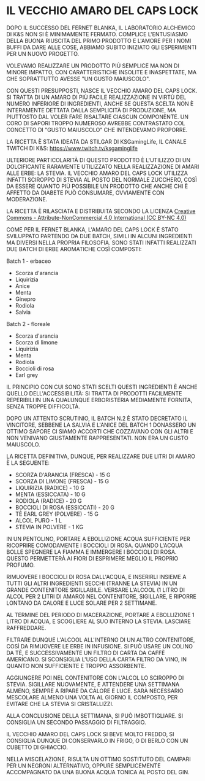 # IL VECCHIO AMARO DEL CAPS LOCK

DOPO IL SUCCESSO DEL FERNET BLANKA, IL LABORATORIO ALCHEMICO DI K&S NON SI È MINIMAMENTE FERMATO. 
COMPLICE L'ENTUSIASMO DELLA BUONA RIUSCITA DEL PRIMO PRODOTTO E L'AMORE PER I NOMI BUFFI DA DARE ALLE COSE, ABBIAMO SUBITO INIZIATO GLI ESPERIMENTI PER UN NUOVO PROGETTO.

VOLEVAMO REALIZZARE UN PRODOTTO PIÙ SEMPLICE MA NON DI MINORE IMPATTO, CON CARATTERISTICHE INSOLITE E INASPETTATE, MA CHE SOPRATTUTTO AVESSE "UN GUSTO MAIUSCOLO".

CON QUESTI PRESUPPOSTI, NASCE IL VECCHIO AMARO DEL CAPS LOCK.
SI TRATTA DI UN AMARO DI PIÙ FACILE REALIZZAZIONE IN VIRTÙ DEL NUMERO INFERIORE DI INGREDIENTI, ANCHE SE QUESTA SCELTA NON È INTERAMENTE DETTATA DALLA SEMPLICITÀ DI PRODUZIONE, MA PIUTTOSTO DAL VOLER FARE RISALTARE CIASCUN COMPONENTE.
UN CORO DI SAPORI TROPPO NUMEROSO AVREBBE CONTRASTATO COL CONCETTO DI "GUSTO MAIUSCOLO" CHE INTENDEVAMO PROPORRE.

LA RICETTA È STATA IDEATA DA STILGAR DI KSGamingLife, IL CANALE TWITCH DI K&S: https://www.twitch.tv/ksgaminglife

ULTERIORE PARTICOLARITÀ DI QUESTO PRODOTTO È L'UTILIZZO DI UN DOLCIFICANTE RARAMENTE UTILIZZATO NELLA REALIZZAZIONE DI AMARI ALLE ERBE: LA STEVIA.
IL VECCHIO AMARO DEL CAPS LOCK UTILIZZA INFATTI SCIROPPO DI STEVIA AL POSTO DEL NORMALE ZUCCHERO, COSÌ DA ESSERE QUANTO PIÙ POSSIBILE UN PRODOTTO CHE ANCHE CHI È AFFETTO DA DIABETE PUÒ CONSUMARE, OVVIAMENTE CON MODERAZIONE.

LA RICETTA È RILASCIATA E DISTRIBUITA SECONDO LA LICENZA [Creative
Commons - Attribute-NonCommercial 4.0 International (CC BY-NC
4.0)](https://creativecommons.org/licenses/by-nc/4.0/)

COME PER IL FERNET BLANKA, L'AMARO DEL CAPS LOCK È STATO SVILUPPATO PARTENDO DA DUE BATCH, SIMILI IN ALCUNI INGREDIENTI MA DIVERSI NELLA PROPRIA FILOSOFIA.
SONO STATI INFATTI REALIZZATI DUE BATCH DI ERBE AROMATICHE COSÌ COMPOSTI:

Batch 1 - erbaceo

* Scorza d'arancia
* Liquirizia
* Anice
* Menta
* Ginepro
* Rodiola
* Salvia


Batch 2 - floreale

* Scorza d'arancia
* Scorza di limone
* Liquirizia
* Menta
* Rodiola
* Boccioli di rosa
* Earl grey


IL PRINCIPIO CON CUI SONO STATI SCELTI QUESTI INGREDIENTI È ANCHE QUELLO DELL'ACCESSIBILITÀ: SI TRATTA DI PRODOTTI FACILMENTE REPERIBILI IN UNA QUALUNQUE ERBORISTERIA MEDIAMENTE FORNITA, SENZA TROPPE DIFFICOLTÀ.

DOPO UN ATTENTO SCRUTINIO, IL BATCH N.2 È STATO DECRETATO IL VINCITORE, SEBBENE LA SALVIA E L'ANICE DEL BATCH 1 DONASSERO UN OTTIMO SAPORE CI SIAMO ACCORTI CHE COZZAVANO CON GLI ALTRI E NON VENIVANO GIUSTAMENTE RAPPRESENTATI. NON ERA UN GUSTO MAIUSCOLO.

LA RICETTA DEFINITIVA, DUNQUE, PER REALIZZARE DUE LITRI DI AMARO È LA SEGUENTE:

* SCORZA D'ARANCIA (FRESCA) - 15 G
* SCORZA DI LIMONE (FRESCA) - 15 G
* LIQUIRIZIA (RADICE) - 10 G
* MENTA (ESSICCATA) - 10 G
* RODIOLA (RADICE) - 20 G
* BOCCIOLI DI ROSA (ESSICCATI) - 20 G
* TÈ EARL GREY (POLVERE) - 15 G
* ALCOL PURO - 1 L
* STEVIA IN POLVERE - 1 KG


IN UN PENTOLINO, PORTARE A EBOLLIZIONE ACQUA SUFFICIENTE PER RICOPRIRE COMODAMENTE I BOCCIOLI DI ROSA. QUANDO L'ACQUA BOLLE SPEGNERE LA FIAMMA E IMMERGERE I BOCCIOLI DI ROSA.
QUESTO PERMETTERÀ AI FIORI DI ESPRIMERE MEGLIO IL PROPRIO PROFUMO.

RIMUOVERE I BOCCIOLI DI ROSA DALL'ACQUA, E INSERIRLI INSIEME A TUTTI GLI ALTRI INGREDIENTI SECCHI (TRANNE LA STEVIA) IN UN GRANDE CONTENITORE SIGILLABILE.
VERSARE L'ALCOOL (1 LITRO DI ALCOL PER 2 LITRI DI AMARO) NEL CONTENITORE, SIGILLARE, E RIPORRE LONTANO DA CALORE E LUCE SOLARE PER 2 SETTIMANE.

AL TERMINE DEL PERIODO DI MACERAZIONE, PORTARE A EBOLLIZIONE 1 LITRO DI ACQUA, E SCOGLIERE AL SUO INTERNO LA STEVIA.
LASCIARE RAFFREDDARE.

FILTRARE DUNQUE L'ALCOOL ALL'INTERNO DI UN ALTRO CONTENITORE, COSÌ DA RIMUOVERE LE ERBE IN INFUSIONE. SI PUÒ USARE UN COLINO DA TÈ, E SUCCESSIVAMENTE UN FILTRO DI CARTA DA CAFFÈ AMERICANO. SI SCONSIGLIA L'USO DELLA CARTA FILTRO DA VINO, IN QUANTO NON SUFFICIENTE E TROPPO ASSORBENTE.

AGGIUNGERE POI NEL CONTENITORE CON L'ALCOL LO SCIROPPO DI STEVIA.
SIGILLARE NUOVAMENTE, E ATTENDERE UNA SETTIMANA ALMENO, SEMPRE A RIPARE DA CALORE E LUCE.
SARÀ NECESSARIO MESCOLARE ALMENO UNA VOLTA AL GIORNO IL COMPOSTO, PER EVITARE CHE LA STEVIA SI CRISTALLIZZI.

ALLA CONCLUSIONE DELLA SETTIMANA, SI PUÒ IMBOTTIGLIARE. SI CONSIGLIA UN SECONDO PASSAGGIO DI FILTRAGGIO.

IL VECCHIO AMARO DEL CAPS LOCK SI BEVE MOLTO FREDDO, SI CONSIGLIA DUNQUE DI CONSERVARLO IN FRIGO, O DI BERLO CON UN CUBETTO DI GHIACCIO.

NELLA MISCELAZIONE, RISULTA UN OTTIMO SOSTITUTO DEL CAMPARI PER UN NEGRONI ALTERNATIVO, OPPURE SEMPLICEMENTE ACCOMPAGNATO DA UNA BUONA ACQUA TONICA AL POSTO DEL GIN.
